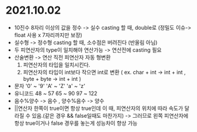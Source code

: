 # 2021.10.02

- 10진수 8자리 이상의 값을 정수 -> 실수 casting 할 때, double로 (정밀도 이슈-> float 사용 x 7자리까지만 보장)
- 실수형 -> 정수형 casting 할 때, 소수점은 버려진다 (반올림 아님)
- 두 피연산자의 type이 일치해야 연산가능 -> 연산전에 casting 필요
- 산술변환 -> 연산 직전 피연산자 자동 형변환
  1. 피연산자의 타입을 일치시킨다.
  2. 피연산자의 타입이 int보다 작으면 int로 변환 ( ex. char + int -> int + int , byte + byte -> int + int )
- 문자    '0' ~ '9'    'A' ~ 'Z'    'a' ~ 'z' 
- 유니코드 48 ~ 57      65 ~ 90      97 ~ 122
- 음수%양수 -> 음수 , 양수%음수 -> 양수
- ||연산자 한쪽이 true이면 항상 true인데 이 때, 피연산자의 위치에 따라 속도가 달라질 수 있음.(같은 경우 && false일때도 마찬가지)
  -> 그러므로 왼쪽 피연산자에 항상 true이거나 false 경우를 놓는게 성능차이 향상 가능
